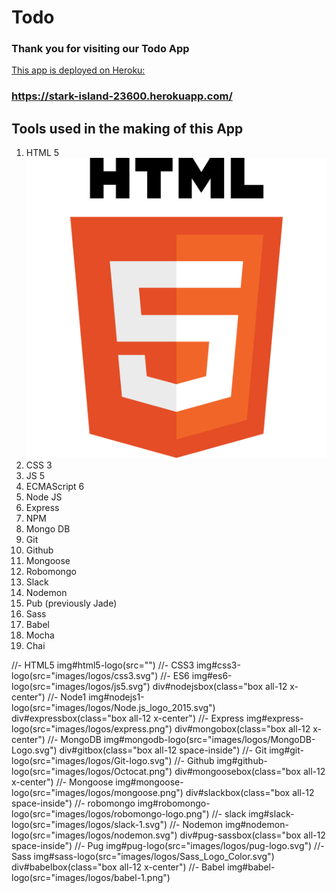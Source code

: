 # Todo
### Thank you for visiting our Todo App

[This app is deployed on Heroku:](https://stark-island-23600.herokuapp.com/)
### https://stark-island-23600.herokuapp.com/

## Tools used in the making of this App
1. HTML 5
![HTML 5 logo](./public/images/logos/HTML5_logo.svg)
2. CSS 3
3. JS 5
4. ECMAScript 6
5. Node JS
6. Express
7. NPM
8. Mongo DB
9. Git
10. Github
11. Mongoose
12. Robomongo
13. Slack
14. Nodemon
15. Pub (previously Jade)
16. Sass
17. Babel
18. Mocha
19. Chai

//- HTML5
img#html5-logo(src="")
//- CSS3
img#css3-logo(src="images/logos/css3.svg")
//- ES6
img#es6-logo(src="images/logos/js5.svg")
div#nodejsbox(class="box all-12 x-center")
//- Node1
img#nodejs1-logo(src="images/logos/Node.js_logo_2015.svg")
div#expressbox(class="box all-12 x-center")
//- Express
img#express-logo(src="images/logos/express.png")
div#mongobox(class="box all-12 x-center")
//- MongoDB
img#mongodb-logo(src="images/logos/MongoDB-Logo.svg")
div#gitbox(class="box all-12 space-inside")
//- Git
img#git-logo(src="images/logos/Git-logo.svg")
//- Github
img#github-logo(src="images/logos/Octocat.png")
div#mongoosebox(class="box all-12 x-center")
//- Mongoose
img#mongoose-logo(src="images/logos/mongoose.png")
div#slackbox(class="box all-12 space-inside")
//- robomongo
img#robomongo-logo(src="images/logos/robomongo-logo.png")
//- slack
img#slack-logo(src="images/logos/slack-1.svg")
//- Nodemon
img#nodemon-logo(src="images/logos/nodemon.svg")
div#pug-sassbox(class="box all-12 space-inside")
//- Pug
img#pug-logo(src="images/logos/pug-logo.svg")
//- Sass
img#sass-logo(src="images/logos/Sass_Logo_Color.svg")
div#babelbox(class="box all-12 x-center")
//- Babel
img#babel-logo(src="images/logos/babel-1.png")
